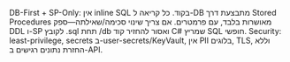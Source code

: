 ﻿DB-First + SP-Only: אין inline SQL בקוד. כל קריאה ל-DB מתבצעת דרך Stored Procedures מאושרות בלבד, עם פרמטרים. אם צריך שינוי סכימה/שאילתה—ספק DDL ו-SP לקובץ .sql תחת /db ואסור להחזיר קוד C# שמריץ SQL חופשי.
Security: least-privilege, secrets ב-user-secrets/KeyVault, אין PII בלוגים, TLS, וללא החזרת נתונים רגישים ב-API.
